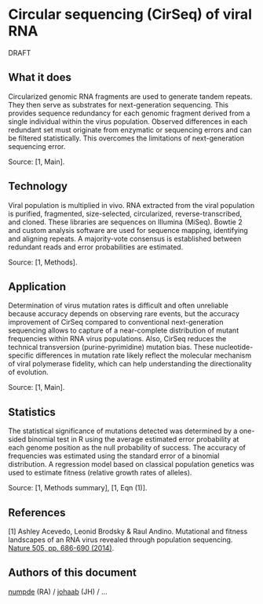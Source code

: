 # Circular sequencing (CirSeq) of viral RNA

DRAFT

## What it does

Circularized genomic RNA fragments are used to generate tandem repeats.
They then serve as substrates for next-generation sequencing.
This provides sequence redundancy for each genomic fragment derived from a single individual within the virus population.
Observed differences in each redundant set must originate from enzymatic or sequencing errors and can be filtered statistically.
This overcomes the limitations of next-generation sequencing error. 

Source: [1, Main].

## Technology

Viral population is multiplied in vivo. 
RNA extracted from the viral population is purified, fragmented, size-selected, circularized, reverse-transcribed,
and cloned. 
These libraries are sequences on Illumina (MiSeq).
Bowtie 2 and custom analysis software are used for sequence mapping,
identifying and aligning repeats.
A majority-vote consensus is established between redundant reads
and 
error probabilities are estimated.

Source: [1, Methods].

## Application

Determination of virus mutation rates is difficult and often unreliable because accuracy depends on observing rare events, but the accuracy improvement of CirSeq compared to conventional next-generation sequencing allows to capture of a near-complete distribution of mutant frequencies within RNA virus populations. Also, CirSeq reduces the technical transversion (purine-pyrimidine) mutation bias. These nucleotide-specific differences in mutation rate likely reflect the molecular mechanism of viral polymerase fidelity, which can help understanding the directionality of evolution.

Source: [1, Main].

## Statistics

The statistical significance of mutations detected was determined by a one-sided binomial test in R using the average estimated error probability at each genome position as the null probability of success. The accuracy of frequencies was estimated using the standard error of a binomial distribution. 
A regression model based on classical population genetics was used to estimate fitness (relative growth rates of alleles).

Source: [1, Methods summary], [1, Eqn (1)].

## References

[1] 
Ashley Acevedo, Leonid Brodsky & Raul Andino.
Mutational and fitness landscapes of an RNA virus revealed through population sequencing. 
[Nature 505, pp. 686-690 (2014)](https://www.nature.com/articles/nature12861).

## Authors of this document

[numpde](https://github.com/numpde/) (RA)
/
[johaab](https://github.com/johaab/) (JH)
/
...
